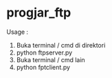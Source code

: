 # progjar_ftp

Usage : 
1. Buka terminal / cmd di direktori
2. python ftpserver.py
3. Buka terminal / cmd lain
4. python fptclient.py
